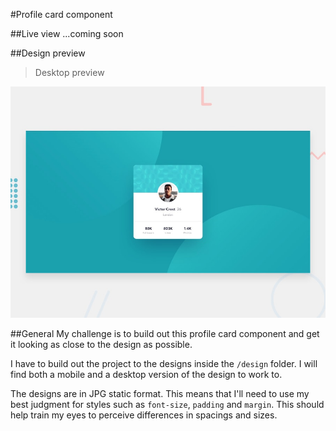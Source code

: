 #Profile card component

##Live view
...coming soon

##Design preview
>Desktop preview

![Desktop preview](./design/desktop-preview.jpg)

##General
My challenge is to build out this profile card component and get it looking as close to the design as possible.

I have to build out the project to the designs inside the `/design` folder. I will find both a mobile and a desktop version of the design to work to. 

The designs are in JPG static format. This means that I'll need to use my best judgment for styles such as `font-size`, `padding` and `margin`. This should help train my eyes to perceive differences in spacings and sizes.